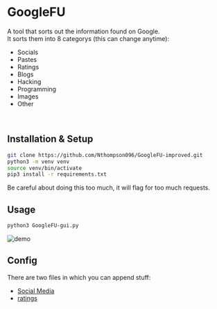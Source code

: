 # GoogleFU
A tool that sorts out the information found on Google. <br>
It sorts them into 8 categorys (this can change anytime):
 - Socials
 - Pastes
 - Ratings
 - Blogs
 - Hacking
 - Programming
 - Images
 - Other

<br>

## Installation & Setup
```bash
git clone https://github.com/Nthompson096/GoogleFU-improved.git
python3 -m venv venv
source venv/bin/activate 
pip3 install -r requirements.txt
```

Be careful about doing this too much, it will flag for too much requests.


## Usage
```Bash
python3 GoogleFU-gui.py
```
![demo](https://github.com/user-attachments/assets/28be7885-5b38-4993-ac03-7b7bc11c8318)
<br>

## Config
There are two files in which you can append stuff:
 - [Social Media](./socials.txt)
 - [ratings](./ratings.txt)
